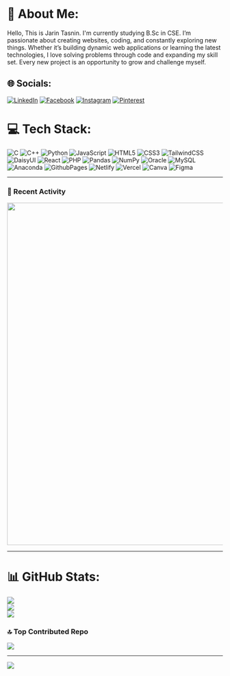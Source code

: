 # 💫 About Me:
Hello, This is Jarin Tasnin. I'm currently studying B.Sc in CSE. I’m passionate about creating websites, coding, and constantly exploring new things. Whether it’s building dynamic web applications or learning the latest technologies, I love solving problems through code and expanding my skill set. Every new project is an opportunity to grow and challenge myself.


## 🌐 Socials:
[![LinkedIn](https://img.shields.io/badge/LinkedIn-%230077B5.svg?logo=linkedin&logoColor=white)](https://www.linkedin.com/in/jarin-tasnin-anika/) [![Facebook](https://img.shields.io/badge/Facebook-%231877F2.svg?logo=Facebook&logoColor=white)](https://facebook.com/7278491.8289a) [![Instagram](https://img.shields.io/badge/Instagram-%23E4405F.svg?logo=Instagram&logoColor=white)](https://instagram.com/__miniaturist) [![Pinterest](https://img.shields.io/badge/Pinterest-%23E60023.svg?logo=Pinterest&logoColor=white)](https://pinterest.com/tasnin00) 

# 💻 Tech Stack:
![C](https://img.shields.io/badge/c-%2300599C.svg?style=for-the-badge&logo=c&logoColor=white) ![C++](https://img.shields.io/badge/c++-%2300599C.svg?style=for-the-badge&logo=c%2B%2B&logoColor=white) ![Python](https://img.shields.io/badge/python-3670A0?style=for-the-badge&logo=python&logoColor=ffdd54) ![JavaScript](https://img.shields.io/badge/javascript-%23323330.svg?style=for-the-badge&logo=javascript&logoColor=%23F7DF1E) ![HTML5](https://img.shields.io/badge/html5-%23E34F26.svg?style=for-the-badge&logo=html5&logoColor=white) ![CSS3](https://img.shields.io/badge/css3-%231572B6.svg?style=for-the-badge&logo=css3&logoColor=white) ![TailwindCSS](https://img.shields.io/badge/tailwindcss-%2338B2AC.svg?style=for-the-badge&logo=tailwind-css&logoColor=white) ![DaisyUI](https://img.shields.io/badge/daisyui-5A0EF8?style=for-the-badge&logo=daisyui&logoColor=white) ![React](https://img.shields.io/badge/react-%2320232a.svg?style=for-the-badge&logo=react&logoColor=%2361DAFB) ![PHP](https://img.shields.io/badge/php-%23777BB4.svg?style=for-the-badge&logo=php&logoColor=white) ![Pandas](https://img.shields.io/badge/pandas-%23150458.svg?style=for-the-badge&logo=pandas&logoColor=white) ![NumPy](https://img.shields.io/badge/numpy-%23013243.svg?style=for-the-badge&logo=numpy&logoColor=white) ![Oracle](https://img.shields.io/badge/Oracle-F80000?style=for-the-badge&logo=oracle&logoColor=white) ![MySQL](https://img.shields.io/badge/mysql-4479A1.svg?style=for-the-badge&logo=mysql&logoColor=white) ![Anaconda](https://img.shields.io/badge/Anaconda-%2344A833.svg?style=for-the-badge&logo=anaconda&logoColor=white) ![GithubPages](https://img.shields.io/badge/github%20pages-121013?style=for-the-badge&logo=github&logoColor=white) ![Netlify](https://img.shields.io/badge/netlify-%23000000.svg?style=for-the-badge&logo=netlify&logoColor=#00C7B7) ![Vercel](https://img.shields.io/badge/vercel-%23000000.svg?style=for-the-badge&logo=vercel&logoColor=white) ![Canva](https://img.shields.io/badge/Canva-%2300C4CC.svg?style=for-the-badge&logo=Canva&logoColor=white) ![Figma](https://img.shields.io/badge/figma-%23F24E1E.svg?style=for-the-badge&logo=figma&logoColor=white)

---

### 📌 Recent Activity  
<p align="center">
  <img src="https://github-readme-activity-graph.vercel.app/graph?username=tasninanika&theme=github-dark&hide_border=true" width="800" />
</p>

---

# 📊 GitHub Stats:
![](https://github-readme-stats.vercel.app/api?username=tasninanika&theme=dark&hide_border=false&include_all_commits=false&count_private=false)<br/>
![](https://github-readme-streak-stats.herokuapp.com/?user=tasninanika&theme=dark&hide_border=false)<br/>
![](https://github-readme-stats.vercel.app/api/top-langs/?username=tasninanika&theme=dark&hide_border=false&include_all_commits=false&count_private=false&layout=compact)

### 🔝 Top Contributed Repo
![](https://github-contributor-stats.vercel.app/api?username=tasninanika&limit=5&theme=dark&combine_all_yearly_contributions=true)

---
[![](https://visitcount.itsvg.in/api?id=tasninanika&icon=0&color=0)](https://visitcount.itsvg.in)
